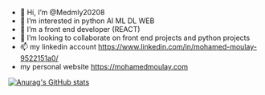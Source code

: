 - 👋 Hi, I’m @Medmly20208
- 👀 I’m interested in python AI ML DL WEB
- 🌱 I’m a front end developer (REACT)
- 💞️ I’m looking to collaborate on front end projects and python projects
- 📫 my linkedin account https://www.linkedin.com/in/mohamed-moulay-9522151a0/
- my personal website https://mohamedmoulay.com

<!---
Medmly20208/Medmly20208 is a ✨ special ✨ repository because its `README.md` (this file) appears on your GitHub profile.
You can click the Preview link to take a look at your changes.
--->
[![Anurag's GitHub stats](https://github-readme-stats.vercel.app/api?username=Medmly20208)](https://github.com/anuraghazra/github-readme-stats)
